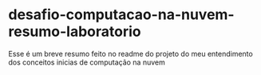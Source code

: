# desafio-computacao-na-nuvem-resumo-laboratorio
Esse é um breve resumo feito no readme do projeto do meu entendimento dos conceitos inicias de computação na nuvem
